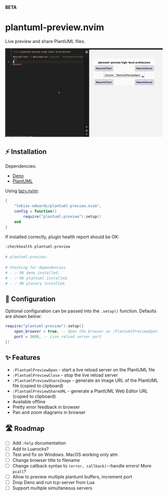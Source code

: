**BETA**

# plantuml-preview.nvim

Live preview and share PlantUML files.

![plantuml-preview demo](./doc/demo.gif)

## ⚡ Installation

Dependencies:

- [Deno](https://docs.deno.com/runtime/getting_started/installation/)
- [PlantUML](https://plantuml.com/starting)

Using [lazy.nvim](https://github.com/folke/lazy.nvim):

```lua
{
    "tobias-edwards/plantuml-preview.nvim",
    config = function()
        require("plantuml-preview").setup()
    end
}
```

If installed correctly, plugin health report should be OK:

```sh
:checkhealth plantuml-preview

# plantuml-preview:

# Checking for dependencies
# - ✅ OK deno installed.
# - ✅ OK plantuml installed.
# - ✅ OK plenary installed.
```

## 🔧 Configuration

Optional configuration can be passed into the `.setup()` function. Defaults are shown below:

```lua
require("plantuml-preview").setup({
    open_browser = true, -- Open the browser on :PlantumlPreviewOpen
    port = 3000, -- Live reload server port
})
```

## ✨ Features

- `:PlantumlPreviewOpen` - start a live reload server on the PlantUML file
- `:PlantumlPreviewClose` - stop the live reload server
- `:PlantumlPreviewShareImage` - generate an image URL of the PlantUML file (copied to clipboard)
- `:PlantumlPreviewShareUML` - generate a PlantUML Web Editor URL (copied to clipboard)
- Available offline
- Pretty error feedback in browser
- Pan and zoom diagrams in browser

## 🛣️ Roadmap

- [ ] Add `:help` documentation
- [ ] Add to Luarocks?
- [ ] Test and fix on Windows. MacOS working only atm
- [ ] Change browser title to filename
- [ ] Change callback syntax to `(error, callback)`--handle errors! More `pcall`?
- [ ] Allow to preview multiple plantuml buffers, increment port
- [ ] Drop Deno and run tcp-server from Lua
- [ ] Support multiple simultaneous servers
